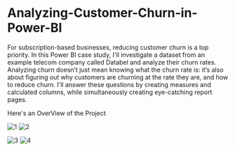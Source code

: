 # Analyzing-Customer-Churn-in-Power-BI
For subscription-based businesses, reducing customer churn is a top priority. In this Power BI case study, I'll investigate a dataset from an example telecom company called Databel and analyze their churn rates. Analyzing churn doesn’t just mean knowing what the churn rate is: it’s also about figuring out why customers are churning at the rate they are, and how to reduce churn. I'll answer these questions by creating measures and calculated columns, while simultaneously creating eye-catching report pages.

Here's an OverView of the Project


![1](https://github.com/mostafayousry589/Analyzing-Customer-Churn-in-Power-BI/assets/69402205/dc3e54b7-9157-4a5f-bff3-579469992764)
![2](https://github.com/mostafayousry589/Analyzing-Customer-Churn-in-Power-BI/assets/69402205/cf64d315-62c1-4a13-8159-214d7cfc1531)

![3](https://github.com/mostafayousry589/Analyzing-Customer-Churn-in-Power-BI/assets/69402205/1a179d4a-f92e-4da4-bb6b-d4942f79cc69)
![4](https://github.com/mostafayousry589/Analyzing-Customer-Churn-in-Power-BI/assets/69402205/e9f1543b-bc55-4b98-bb32-1d5dd3d8d48b)
